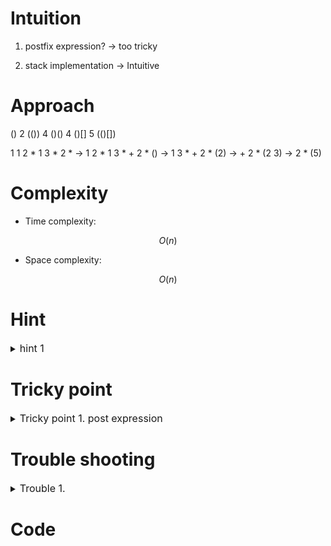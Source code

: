 # Intuition
<!-- Describe your first thoughts on how to solve this problem. -->
1. postfix expression?
-> too tricky

2. stack implementation
-> Intuitive

# Approach
<!-- Describe your approach to solving the problem. -->
()
2
(())
4
()()
4
()[]
5
(()[])

1 1 2 * 1 3 * 2 *
-> 1 2 * 1 3 * + 2 *            ()
-> 1 3 * + 2 *                  (2) 
-> + 2 *                        (2 3)
-> 2 *                          (5)


# Complexity
- Time complexity:
<!-- Add your time complexity here, e.g. $$O(n)$$ -->
$$ O(n) $$

- Space complexity:
<!-- Add your space complexity here, e.g. $$O(n)$$ -->
$$ O(n) $$

# Hint

<details>
<summary> <font size="3"> hint 1 </font> </summary>
<div markdown="1">

 contents

</div>
</details>

# Tricky point

<details>
<summary> <font size="3"> Tricky point 1. post expression </font> </summary>
<div markdown="1">

 contents

</div>
</details>

# Trouble shooting

<details>
<summary> <font size="3"> Trouble 1. </font> </summary>
<div markdown="1">

 contents

</div>
</details>

# Code
```cpp []

```

